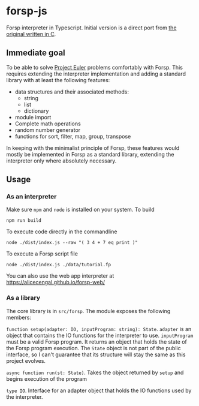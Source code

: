 # forsp-js

Forsp interpreter in Typescript. Initial version is a direct port from
[the original written in C](https://github.com/xorvoid/forsp).

## Immediate goal

To be able to solve [Project Euler](https://projecteuler.net/) problems
comfortably with Forsp. This requires extending the interpreter implementation
and adding a standard library with at least the following features:

- data structures and their associated methods:
  - string
  - list
  - dictionary
- module import
- Complete math operations
- random number generator
- functions for sort, filter, map, group, transpose

In keeping with the minimalist principle of Forsp, these features would mostly
be implemented in Forsp as a standard library, extending the interpreter only
where absolutely necessary.

## Usage

### As an interpreter

Make sure `npm` and `node` is installed on your system. To build

```
npm run build
```

To execute code directly in the commandline

```
node ./dist/index.js --raw "( 3 4 + 7 eq print )"
```

To execute a Forsp script file

```
node ./dist/index.js ./data/tutorial.fp
```

You can also use the web app interpreter at
https://alicecengal.github.io/forsp-web/

### As a library

The core library is in `src/forsp`. The module exposes the following members:

`function setup(adapter: IO, inputProgram: string): State`. `adapter` is an
object that contains the IO functions for the interpreter to use.
`inputProgram` must be a valid Forsp program. It returns an object that holds
the state of the Forsp program execution. The `State` object is not part of the
public interface, so I can't guarantee that its structure will stay the same
as this project evolves.

`async function run(st: State)`. Takes the object returned by `setup` and begins
execution of the program

`type IO`. Interface for an adapter object that holds the IO functions used by the interpreter.
